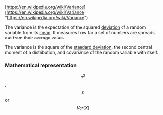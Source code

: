 [https://en.wikipedia.org/wiki/Variance](https://en.wikipedia.org/wiki/Variance "https://en.wikipedia.org/wiki/Variance")

The variance is the expectation of the squared [deviation](/standard-deviation.md) of a random variable from its [mean](/second-question.md). It measures how far a set of numbers are spreads out from their average value.

The variance is the square of the [standard deviation](/standard-deviation.md), the second central moment of a distribution, and covariance of the random variable with itself.

### Mathematical representation

$$\sigma^2$$, $$s$$ or $$Var(X)$$

